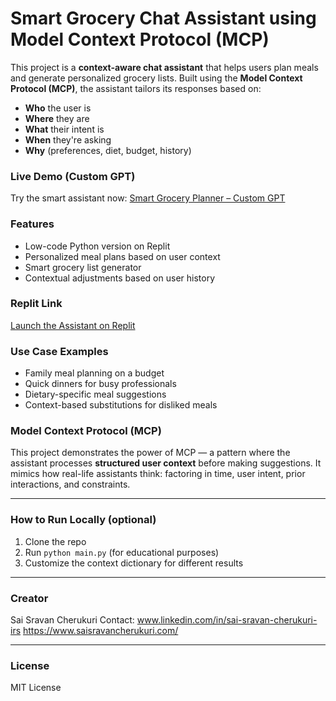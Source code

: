 # Smart Grocery Chat Assistant using Model Context Protocol (MCP)

This project is a **context-aware chat assistant** that helps users plan meals and generate personalized grocery lists. Built using the **Model Context Protocol (MCP)**, the assistant tailors its responses based on:

- **Who** the user is
- **Where** they are
- **What** their intent is
- **When** they're asking
- **Why** (preferences, diet, budget, history)

### Live Demo (Custom GPT)
Try the smart assistant now:
[Smart Grocery Planner – Custom GPT](YOUR_CUSTOM_GPT_LINK)

### Features
- Low-code Python version on Replit
- Personalized meal plans based on user context
- Smart grocery list generator
- Contextual adjustments based on user history

### Replit Link
[Launch the Assistant on Replit](https://69bb00a1-7b13-4cda-b408-dd481063fb15-00-3tvlwt95g1pfn.kirk.replit.dev/)

### Use Case Examples
- Family meal planning on a budget
- Quick dinners for busy professionals
- Dietary-specific meal suggestions
- Context-based substitutions for disliked meals

### Model Context Protocol (MCP)
This project demonstrates the power of MCP — a pattern where the assistant processes **structured user context** before making suggestions. It mimics how real-life assistants think: factoring in time, user intent, prior interactions, and constraints.

---

### How to Run Locally (optional)
1. Clone the repo
2. Run `python main.py` (for educational purposes)
3. Customize the context dictionary for different results

---

### Creator
Sai Sravan Cherukuri 
Contact: www.linkedin.com/in/sai-sravan-cherukuri-irs
https://www.saisravancherukuri.com/

---

### License
MIT License
